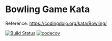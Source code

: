 # Bowling Game Kata

Reference: https://codingdojo.org/kata/Bowling/

[![Build Status](https://travis-ci.org/changing-official/bowling-kata.svg?branch=dev)](https://travis-ci.org/changing-official/bowling-kata) [![codecov](https://codecov.io/gh/changing-official/bowling-kata/branch/dev/graph/badge.svg)](https://codecov.io/gh/changing-official/bowling-kata)
